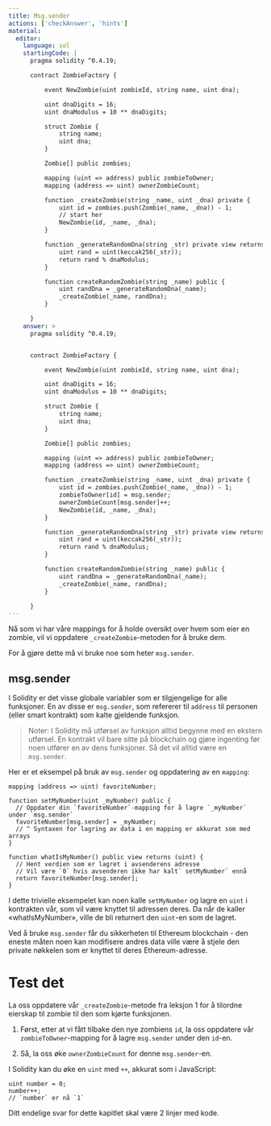 ```yaml
---
title: Msg.sender
actions: ['checkAnswer', 'hints']
material:
  editor:
    language: sol
    startingCode: |
      pragma solidity ^0.4.19;

      contract ZombieFactory {

          event NewZombie(uint zombieId, string name, uint dna);

          uint dnaDigits = 16;
          uint dnaModulus = 10 ** dnaDigits;

          struct Zombie {
              string name;
              uint dna;
          }

          Zombie[] public zombies;

          mapping (uint => address) public zombieToOwner;
          mapping (address => uint) ownerZombieCount;

          function _createZombie(string _name, uint _dna) private {
              uint id = zombies.push(Zombie(_name, _dna)) - 1;
              // start her
              NewZombie(id, _name, _dna);
          }

          function _generateRandomDna(string _str) private view returns (uint) {
              uint rand = uint(keccak256(_str));
              return rand % dnaModulus;
          }

          function createRandomZombie(string _name) public {
              uint randDna = _generateRandomDna(_name);
              _createZombie(_name, randDna);
          }

      }
    answer: >
      pragma solidity ^0.4.19;


      contract ZombieFactory {

          event NewZombie(uint zombieId, string name, uint dna);

          uint dnaDigits = 16;
          uint dnaModulus = 10 ** dnaDigits;

          struct Zombie {
              string name;
              uint dna;
          }

          Zombie[] public zombies;

          mapping (uint => address) public zombieToOwner;
          mapping (address => uint) ownerZombieCount;

          function _createZombie(string _name, uint _dna) private {
              uint id = zombies.push(Zombie(_name, _dna)) - 1;
              zombieToOwner[id] = msg.sender;
              ownerZombieCount[msg.sender]++;
              NewZombie(id, _name, _dna);
          }

          function _generateRandomDna(string _str) private view returns (uint) {
              uint rand = uint(keccak256(_str));
              return rand % dnaModulus;
          }

          function createRandomZombie(string _name) public {
              uint randDna = _generateRandomDna(_name);
              _createZombie(_name, randDna);
          }

      }
---
```


Nå som vi har våre mappings for å holde oversikt over hvem som eier en zombie, vil vi oppdatere `_createZombie`-metoden for å bruke dem.

For å gjøre dette må vi bruke noe som heter `msg.sender`.

## msg.sender

I Solidity er det visse globale variabler som er tilgjengelige for alle funksjoner. En av disse er `msg.sender`, som refererer til `address` til personen (eller smart kontrakt) som kalte gjeldende funksjon.

> Noter: I Solidity må utførsel av funksjon alltid begynne med en ekstern utførsel. En kontrakt vil bare sitte på blockchain og gjøre ingenting før noen utfører en av dens funksjoner. Så det vil alltid være en `msg.sender`.

Her er et eksempel på bruk av `msg.sender` og oppdatering av en `mapping`:

```
mapping (address => uint) favoriteNumber;

function setMyNumber(uint _myNumber) public {
  // Oppdater din `favoriteNumber`-mapping for å lagre `_myNumber` under `msg.sender`
  favoriteNumber[msg.sender] = _myNumber;
  // ^ Syntaxen for lagring av data i en mapping er akkurat som med arrays
}

function whatIsMyNumber() public view returns (uint) {
  // Hent verdien som er lagret i avsenderens adresse
  // Vil være `0` hvis avsenderen ikke har kalt` setMyNumber` ennå
  return favoriteNumber[msg.sender];
}
```

I dette trivielle eksempelet kan noen kalle `setMyNumber` og lagre en `uint` i kontrakten vår, som vil være knyttet til adressen deres. Da når de kaller «whatIsMyNumber», ville de bli returnert den `uint`-en som de lagret.

Ved å bruke `msg.sender` får du sikkerheten til Ethereum blockchain - den eneste måten noen kan modifisere andres data ville være å stjele den private nøkkelen som er knyttet til deres Ethereum-adresse.

# Test det

La oss oppdatere vår `_createZombie`-metode fra leksjon 1 for å tilordne eierskap til zombie til den som kjørte funksjonen.

1. Først, etter at vi fått tilbake den nye zombiens `id`, la oss oppdatere vår `zombieToOwner`-mapping for å lagre `msg.sender` under den `id`-en.

2. Så, la oss øke `ownerZombieCount` for denne `msg.sender`-en.

I Solidity kan du øke en `uint` med `++`, akkurat som i JavaScript:

```
uint number = 0;
number++;
// `number` er nå `1`
```

Ditt endelige svar for dette kapitlet skal være 2 linjer med kode.
